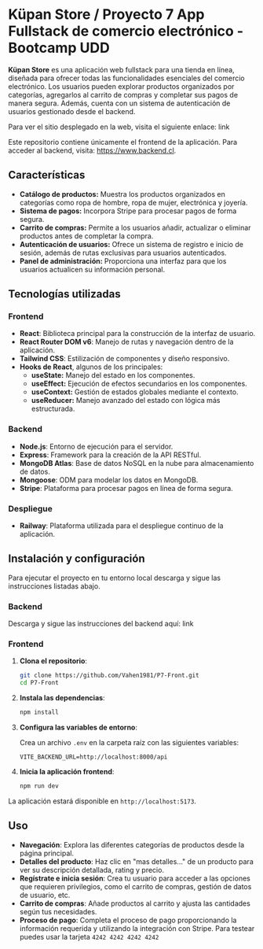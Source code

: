 # Küpan Store / Proyecto 7 App Fullstack de comercio electrónico - Bootcamp UDD 

**Küpan Store** es una aplicación web fullstack para una tienda en línea, diseñada para ofrecer todas las funcionalidades esenciales del comercio electrónico. Los usuarios pueden explorar productos organizados por categorías, agregarlos al carrito de compras y completar sus pagos de manera segura. Además, cuenta con un sistema de autenticación de usuarios gestionado desde el backend.

Para ver el sitio desplegado en la web, visita el siguiente enlace: link

Este repositorio contiene únicamente el frontend de la aplicación. Para acceder al backend, visita: https://www.backend.cl.

## Características

- **Catálogo de productos:** Muestra los productos organizados en categorías como ropa de hombre, ropa de mujer, electrónica y joyería.
- **Sistema de pagos:** Incorpora Stripe para procesar pagos de forma segura.
- **Carrito de compras:** Permite a los usuarios añadir, actualizar o eliminar productos antes de completar la compra.
- **Autenticación de usuarios:** Ofrece un sistema de registro e inicio de sesión, además de rutas exclusivas para usuarios autenticados.
- **Panel de administración:** Proporciona una interfaz para que los usuarios actualicen su información personal.

## Tecnologías utilizadas

### Frontend

- **React**: Biblioteca principal para la construcción de la interfaz de usuario.
- **React Router DOM v6**: Manejo de rutas y navegación dentro de la aplicación.
- **Tailwind CSS**: Estilización de componentes y diseño responsivo.
- **Hooks de React**, algunos de los principales:
    - **useState:** Manejo del estado en los componentes.
    - **useEffect:** Ejecución de efectos secundarios en los componentes.
    - **useContext:** Gestión de estados globales mediante el contexto.
    - **useReducer:** Manejo avanzado del estado con lógica más estructurada.

### Backend

- **Node.js**: Entorno de ejecución para el servidor.
- **Express**: Framework para la creación de la API RESTful.
- **MongoDB Atlas**: Base de datos NoSQL en la nube para almacenamiento de datos.
- **Mongoose**: ODM para modelar los datos en MongoDB.
- **Stripe**: Plataforma para procesar pagos en línea de forma segura.

### Despliegue

- **Railway**: Plataforma utilizada para el despliegue continuo de la aplicación.

## Instalación y configuración

Para ejecutar el proyecto en tu entorno local descarga y sigue las instrucciones listadas abajo.

### Backend
Descarga y sigue las instrucciones del backend aquí: link

### Frontend

1. **Clona el repositorio**:

   ```bash
   git clone https://github.com/Vahen1981/P7-Front.git
   cd P7-Front
   ```

2. **Instala las dependencias**:

   ```bash
   npm install
   ```

3. **Configura las variables de entorno**:

   Crea un archivo `.env` en la carpeta raíz con las siguientes variables:

   ```env
   VITE_BACKEND_URL=http://localhost:8000/api
   ```

4. **Inicia la aplicación frontend**:

   ```bash
   npm run dev
   ```

La aplicación estará disponible en `http://localhost:5173`.

## Uso

- **Navegación**: Explora las diferentes categorías de productos desde la página principal.
- **Detalles del producto**: Haz clic en "mas detalles..." de un producto para ver su descripción detallada, rating y precio.
- **Regístrate e inicia sesión**: Crea tu usuario para acceder a las opciones que requieren privilegios, como el carrito de compras, gestión de datos de usuario, etc.
- **Carrito de compras**: Añade productos al carrito y ajusta las cantidades según tus necesidades.
- **Proceso de pago**: Completa el proceso de pago proporcionando la información requerida y utilizando la integración con Stripe. Para testear puedes usar la tarjeta `4242 4242 4242 4242`

